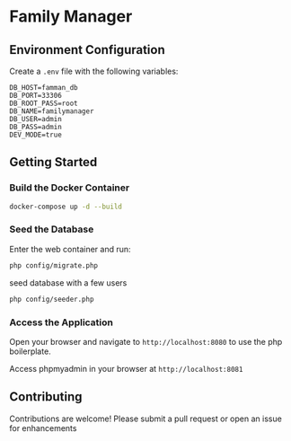 # Family Manager

## Environment Configuration
Create a `.env` file with the following variables:
```
DB_HOST=famman_db
DB_PORT=33306
DB_ROOT_PASS=root
DB_NAME=familymanager
DB_USER=admin
DB_PASS=admin
DEV_MODE=true
```

## Getting Started

### Build the Docker Container
```bash
docker-compose up -d --build
```

### Seed the Database
Enter the web container and run:
```bash
php config/migrate.php
```
seed database with a few users
```bash
php config/seeder.php
```

### Access the Application
Open your browser and navigate to `http://localhost:8080` to use the php boilerplate.

Access phpmyadmin in your browser at `http://localhost:8081`


## Contributing
Contributions are welcome! Please submit a pull request or open an issue for enhancements